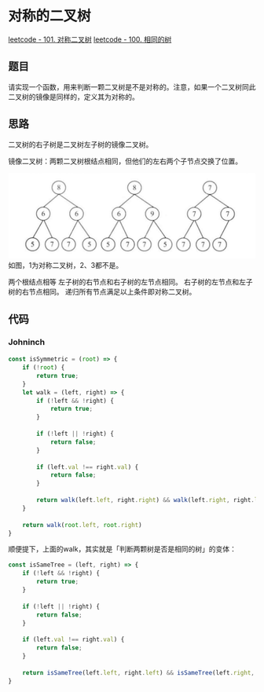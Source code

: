 # 对称的二叉树

[leetcode - 101. 对称二叉树](https://leetcode-cn.com/problems/symmetric-tree/)
[leetcode - 100. 相同的树](https://leetcode-cn.com/problems/same-tree/)

## 题目
请实现一个函数，用来判断一颗二叉树是不是对称的。注意，如果一个二叉树同此二叉树的镜像是同样的，定义其为对称的。

## 思路
二叉树的右子树是二叉树左子树的镜像二叉树。

镜像二叉树：两颗二叉树根结点相同，但他们的左右两个子节点交换了位置。

![](./images/is-symmetrical.png)
如图，1为对称二叉树，2、3都不是。

两个根结点相等
左子树的右节点和右子树的左节点相同。
右子树的左节点和左子树的右节点相同。
递归所有节点满足以上条件即对称二叉树。

## 代码

### Johninch
```js
const isSymmetric = (root) => {
    if (!root) {
        return true;
    }
    let walk = (left, right) => {
        if (!left && !right) {
            return true;
        }

        if (!left || !right) {
            return false;
        }

        if (left.val !== right.val) {
            return false;
        }

        return walk(left.left, right.right) && walk(left.right, right.left); // 注意，这里是镜像比较的递归，与isSameTree不同
    }

    return walk(root.left, root.right)
}
```
顺便提下，上面的walk，其实就是「判断两颗树是否是相同的树」的变体：
```js
const isSameTree = (left, right) => {
    if (!left && !right) {
        return true;
    }

    if (!left || !right) {
        return false;
    }

    if (left.val !== right.val) {
        return false;
    }

    return isSameTree(left.left, right.left) && isSameTree(left.right, right.right); // 注意这里的递归就是对应位置的比较
}

```

